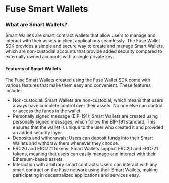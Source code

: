 # Fuse Smart Wallets

### **What are Smart Wallets?**

Smart Wallets are smart contract wallets that allow users to manage and interact with their assets in client applications seamlessly. The Fuse Wallet SDK provides a simple and secure way to create and manage Smart Wallets, which are non-custodial accounts that provide added security compared to externally owned accounts with a single private key.

#### **Features of Smart Wallets**

The Fuse Smart Wallets created using the Fuse Wallet SDK come with various features that make them easy and convenient. These features include:

* Non-custodial: Smart Wallets are non-custodial, which means that users always have complete control over their assets. No one else can control or access the funds in the wallet.
* Personally signed message (EIP-191): Smart Wallets are created using personally signed messages, which follow the EIP-191 standard. This ensures that the wallet is unique to the user who created it and provided an added security layer.
* Deposits and withdrawals: Users can deposit funds into their Smart Wallets and withdraw them whenever they choose.
* ERC20 and ERC721 tokens: Smart Wallets support ERC20 and ERC721 tokens, meaning that users can easily manage and interact with their Ethereum-based assets.
* Interaction with arbitrary smart contracts: Users can interact with any smart contract on the Fuse network using their Smart Wallets, making participating in decentralized applications and services easy.
